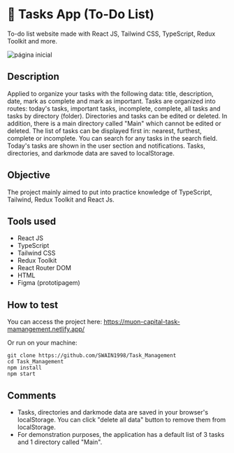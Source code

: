 # 📅 Tasks App (To-Do List)

To-do list website made with React JS, Tailwind CSS, TypeScript, Redux Toolkit and more.

![página inicial](https://i.ibb.co/rk4m5Nr/Screenshot-71.png)

## Description

Applied to organize your tasks with the following data: title, description, date, mark as complete and mark as important.
Tasks are organized into routes: today's tasks, important tasks, incomplete, complete, all tasks and tasks by directory (folder). Directories and tasks can be edited or deleted. In addition, there is a main directory called "Main" which cannot be edited or deleted.
The list of tasks can be displayed first in: nearest, furthest, complete or incomplete.
You can search for any tasks in the search field.
Today's tasks are shown in the user section and notifications.
Tasks, directories, and darkmode data are saved to localStorage.

## Objective

The project mainly aimed to put into practice knowledge of TypeScript, Tailwind, Redux Toolkit and React Js.

## Tools used

- React JS
- TypeScript
- Tailwind CSS
- Redux Toolkit
- React Router DOM
- HTML
- Figma (prototipagem)

## How to test

You can access the project here: https://muon-capital-task-mamangement.netlify.app/

Or run on your machine:

``` 
git clone https://github.com/SWAIN1998/Task_Management
cd Task_Management
npm install
npm start
```

## Comments
- Tasks, directories and darkmode data are saved in your browser's localStorage. You can click "delete all data" button to remove them from localStorage.
- For demonstration purposes, the application has a default list of 3 tasks and 1 directory called "Main".
